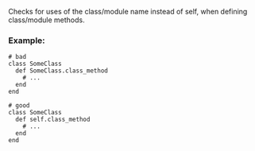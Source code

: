 Checks for uses of the class/module name instead of
self, when defining class/module methods.

### Example:
    # bad
    class SomeClass
      def SomeClass.class_method
        # ...
      end
    end

    # good
    class SomeClass
      def self.class_method
        # ...
      end
    end